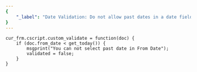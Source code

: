 ```yaml
---
{
	"_label": "Date Validation: Do not allow past dates in a date field"
}
---
```


	cur_frm.cscript.custom_validate = function(doc) {
	    if (doc.from_date < get_today()) {
	        msgprint("You can not select past date in From Date");
	        validated = false;
	    }
	}